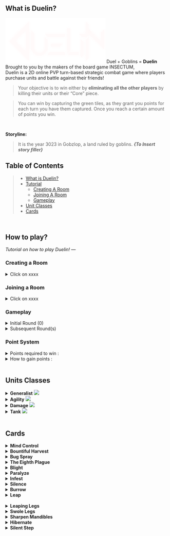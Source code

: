 ## What is Duelin?
<img src="GPN 2\Assets\Resources\UI Images\Title.png">
Duel + Goblins = <b>Duelin</b> <br>
Brought to you by the makers of the board game INSECTUM, <br>
Duelin is a 2D online PVP turn-based strategic combat game where players purchase units and battle against their friends!

> Your objective is to win either by **eliminating all the other players** by killing their units or their “Core” piece. 

> You can win by capturing the green tiles, as they grant you points for each turn you have them captured. Once you reach a certain amount of points you win. 

<br>

**Storyline:**
> It is the year 3023 in Gobzlop, a land ruled by goblins. 
***{To Insert story filler}***

## Table of Contents
> - [What is Duelin?](#what-is-duelin)
> - [Tutorial](#how-to-play)
>   - [Creating A Room](#creating-a-room)
>   - [Joining A Room](#joining-a-room)
>   - [Gameplay](#gameplay)
> - [Unit Classes](#units-classes)
> - [Cards](#cards)
<br>

## How to play? 
*Tutorial on how to play Duelin! —*

### Creating a Room
<details>
<summary> Click on xxxx<br></summary>
<img src="" >
</details>

### Joining a Room
<details>
<summary> Click on xxxx<br></summary>
<img src="" >
</details>

### Gameplay
<details> <summary>Initial Round (0)<br></summary>
- Players will start of with 5 gold and they have to purchase units/items from the shop. <br>
- Players can purchase anything from the shop as long as they have enough gold. <br>
- A maximum of 3 units can be purchased at the start of the game. <br>
- After purchasing, players will pick their starting spawn position on the map. <br>
- Spawn positions are assigned in the sequence of when the players joined the room. <br>
</details>

<details> <summary>Subsequent Round(s)<br></summary>
- Players can only MOVE or ATTACK for each turn. <br>
- Players can use the shop to purchase units (max 5) and cards (No max) <br>
- Players can capture a farm to gain passive points (2 per round & on Capture) <br>
- Each farm takes 2 turn to fully capture. <br>
- Players can win by POINTS or by ELIMINATING all the other opponent's unit. <br>
</details>

### Point System
<details> <summary>Points required to win :<br></summary>
**2 Players - 15** <br>
**3 Players - 20** <br>
**4+ Players - 25** <br>
<br>
</details>

<details> <summary>How to gain points :<br></summary>
Kill enemy unit : **2** <br>
Kill enemy: **Absorb half their points** <br>
Capture farm : **2** <br>
Farm points : **2** <br>
</details> <br>


## Units Classes
<details>
<summary><b>Generalist</b> <img src="https://via.placeholder.com/150"></summary>
<b>Description</b> : A jack of all traits, but a master of none. <br>
<b>Ability</b>: <i>Depends on the unit</i> <br>

<br>
<img src="https://via.placeholder.com/150"><br>
</details>

<details>
<summary><b>Agility</b> <img src="https://via.placeholder.com/150"></summary>
<b>Description</b> : A speedy little bugger, fast but at the expense of health.<br>
<b>Ability</b>: Move a few extra steps <br>

<br>
<img src="https://via.placeholder.com/150"><br>
</details>

<details>
<summary><b>Damage</b> <img src="https://via.placeholder.com/150"></summary>
<b>Description</b> : Lorem Ipsum <br>
<b>Ability</b>: Taunt Enemies <br>

<img src="https://via.placeholder.com/150"><br>
</details>

<details>
<summary><b>Tank</b> <img src="https://via.placeholder.com/150"></summary>
<b>Description</b> : The frontlines; Strong but not that "strong"<br>
<b>Ability</b>: Taunt Enemies <br>

<img src="https://via.placeholder.com/150"><br>
</details> </br>

## Cards
<details>
<summary><b>Mind Control</b></summary>
<b>Description</b> : Take Control of an enemy's player for 2 turn <br>
<b>[+]</b>: If target unit is on a farm, user in control gets the farm points <br>
<b>[-]</b>: Target dies after mind control ends <br>
<b>Cost</b>: 4 Gold <br>
</details>

<details>
<summary><b>Bountiful Harvest</b></summary>
<b>Description</b> : Take Control of an enemy's player for 1 turn <br>
<b>Cost</b>: 4 Gold <br>
</details>

<details>
<summary><b>Bug Spray</b></summary>
<b>Description</b> : Instantly Kills An Opponent Unit <br>
<b>[-]</b>: Cannot kill a player with only 1 Unit, <br>
<b>[-]</b>: No points are gained when killing an opponent using this card. <br>
<b>Cost</b>: 4 Gold <br>
</details>

<details>
<summary><b>The Eighth Plague</b></summary>
<b>Description</b> : Disables all farm for 2 turns (aka: Paul's Mistake)<br>
<b>Cost</b>: 4 Gold <br>
</details>

<details>
<summary><b>Blight</b></summary>
<b>Description</b> : Disables 1 structure for 2 turns <br>
<b>Cost</b>: 3 Gold <br>
</details>

<details>
<summary><b>Paralyze</b></summary>
<b>Description</b> : Prevent player from using a bug for 2 turns <br>
<b>Cost</b>Gold <br>
</details>

<details>
<summary><b>Infest</b></summary>
<b>Description</b> : Disables the marketplace for 2 turns <br>
<b>Cost</b>: 3 Gold <br>
</details>

<details>
<summary><b>Silence</b></summary>
<b>Description</b> : Strip 1 unit of it's abilities for 2 turns <br>
<b>Cost</b>: 2 Gold <br>
</details>

<details>
<summary><b>Burrow</b></summary>
<b>Description</b> : Next attack is dodged <br>
<b>Cost</b>: 1 Gold <br>
</details>

<details>
<summary><b>Leap</b></summary>
<b>Description</b> : Moves 2 grids, can go over walls <br>
<b>Cost</b>: 1 Gold <br>
</details> <br>

<details>
<summary><b>Leaping Legs</b></summary>
<b>Description</b> : You may travel over walls <br>
<b>> Enhancements</b> : Can be applied to any Unit! <br>
<b>Cost</b>: 2 Gold <br>
</details>

<details>
<summary><b>Swole Legs</b></summary>
<b>Description</b> : +1 Movement <br>
<b>> Enhancements</b> : Can be applied to any Unit! <br>
<b>Cost</b>: 2 Gold <br>
</details>

<details>
<summary><b>Sharpen Mandibles</b></summary>
<b>Description</b> : Buff a unit by 1 Attack and 1 Defense (HP) <br>
<b>> Enhancements</b> : Can be applied to any Unit! <br>
<b>Cost</b>: 2 Gold <br>
</details>

<details>
<summary><b>Hibernate</b></summary>
<b>Description</b> : Heals a unit for 1 HP every turn <br>
<b>[-]</b>: You cannot overheal your unit. <br>
<b>> Enhancements</b> : Can be applied to any Unit! <br>
<b>Cost</b>: 1 Gold <br>
</details>

<details>
<summary><b>Silent Step</b></summary>
<b>Description</b> : Ignore Taunt <br>
<b>> Enhancements</b> : Can be applied to any Unit! <br>
<b>Cost</b>: 1 Gold <br>
</details>

